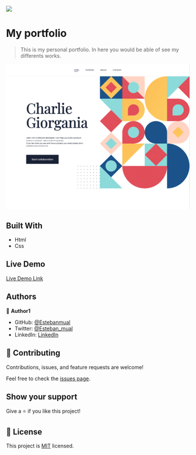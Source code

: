 ![](https://img.shields.io/badge/Microverse-blueviolet)

# My portfolio

> This is my personal portfolio. In here you would be able of see my differents works. 

![screenshot](/03_Resources/02_Photos/03_Screenshots/screenshot-home-page.png)

## Built With

- Html
-  Css

## Live Demo

[Live Demo Link](https://estebanmual.github.io/My-Portfolio/)

## Authors

👤 **Author1**

- GitHub: [@Estebanmual](https://github.com/Estebanmual)
- Twitter: [@Esteban_mual](https://twitter.com/Esteban_mual)
- LinkedIn: [LinkedIn](https://linkedin.com/in/lestebanmual)

## 🤝 Contributing

Contributions, issues, and feature requests are welcome!

Feel free to check the [issues page](../../issues/).

## Show your support

Give a ⭐️ if you like this project!

## 📝 License

This project is [MIT](./MIT.md) licensed.
